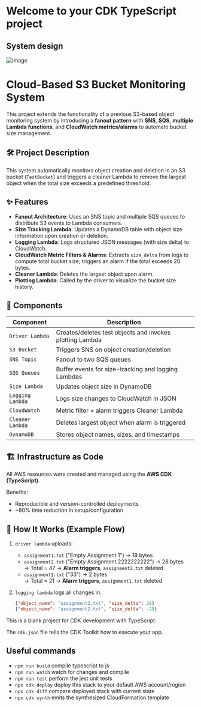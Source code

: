 # Welcome to your CDK TypeScript project

## System design
![image](https://github.com/user-attachments/assets/6401e3c1-d9f8-4ff8-9c74-6577883d2e28)

# Cloud-Based S3 Bucket Monitoring System

This project extends the functionality of a previous S3-based object monitoring system by introducing a **fanout pattern** with **SNS**, **SQS**, **multiple Lambda functions**, and **CloudWatch metrics/alarms** to automate bucket size management.

## 🛠 Project Description
This system automatically monitors object creation and deletion in an S3 bucket (`TestBucket`) and triggers a cleaner Lambda to remove the largest object when the total size exceeds a predefined threshold.

## ✨ Features

- **Fanout Architecture**: Uses an SNS topic and multiple SQS queues to distribute S3 events to Lambda consumers.
- **Size Tracking Lambda**: Updates a DynamoDB table with object size information upon creation or deletion.
- **Logging Lambda**: Logs structured JSON messages (with size delta) to CloudWatch.
- **CloudWatch Metric Filters & Alarms**: Extracts `size_delta` from logs to compute total bucket size; triggers an alarm if the total exceeds 20 bytes.
- **Cleaner Lambda**: Deletes the largest object upon alarm.
- **Plotting Lambda**: Called by the driver to visualize the bucket size history.

## 🧩 Components

| Component          | Description                                                                 |
|-------------------|-----------------------------------------------------------------------------|
| `Driver Lambda`   | Creates/deletes test objects and invokes plotting Lambda                    |
| `S3 Bucket`       | Triggers SNS on object creation/deletion                                    |
| `SNS Topic`       | Fanout to two SQS queues                                                    |
| `SQS Queues`      | Buffer events for size-tracking and logging Lambdas                         |
| `Size Lambda`     | Updates object size in DynamoDB                                             |
| `Logging Lambda`  | Logs size changes to CloudWatch in JSON                                     |
| `CloudWatch`      | Metric filter + alarm triggers Cleaner Lambda                               |
| `Cleaner Lambda`  | Deletes largest object when alarm is triggered                              |
| `DynamoDB`        | Stores object names, sizes, and timestamps                                  |

## 🏗 Infrastructure as Code

All AWS resources were created and managed using the **AWS CDK (TypeScript)**.

Benefits:
- Reproducible and version-controlled deployments
- ~80% time reduction in setup/configuration

## 🧪 How It Works (Example Flow)

1. `driver lambda` uploads:
   - `assignment1.txt` ("Empty Assignment 1") → 19 bytes  
   - `assignment2.txt` ("Empty Assignment 2222222222") → 28 bytes  
     → Total = 47 → **Alarm triggers**, `assignment2.txt` deleted  
   - `assignment3.txt` ("33") → 2 bytes  
     → Total = 21 → **Alarm triggers**, `assignment1.txt` deleted  

2. `logging lambda` logs all changes in:
   ```json
   {"object_name": "assignment2.txt", "size_delta": 28}
   {"object_name": "assignment2.txt", "size_delta": -28}


This is a blank project for CDK development with TypeScript.

The `cdk.json` file tells the CDK Toolkit how to execute your app.

## Useful commands

* `npm run build`   compile typescript to js
* `npm run watch`   watch for changes and compile
* `npm run test`    perform the jest unit tests
* `npx cdk deploy`  deploy this stack to your default AWS account/region
* `npx cdk diff`    compare deployed stack with current state
* `npx cdk synth`   emits the synthesized CloudFormation template

